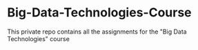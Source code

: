 # Big-Data-Technologies-Course
This private repo contains all the assignments for the "Big Data Technologies" course
